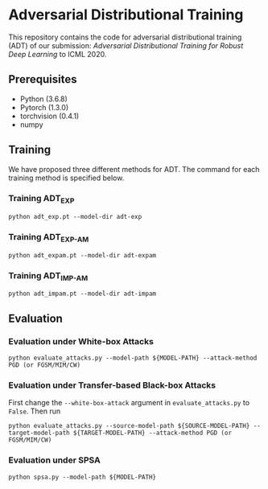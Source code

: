 # Adversarial Distributional Training

This repository contains the code for adversarial distributional training (ADT) of our submission: *Adversarial Distributional Training for Robust Deep Learning* to ICML 2020.

## Prerequisites
* Python (3.6.8)
* Pytorch (1.3.0)
* torchvision (0.4.1)
* numpy

## Training

We have proposed three different methods for ADT. The command for each training method is specified below.

### Training ADT<sub>EXP</sub>

```
python adt_exp.pt --model-dir adt-exp
```

### Training ADT<sub>EXP-AM</sub>

```
python adt_expam.pt --model-dir adt-expam
```

### Training ADT<sub>IMP-AM</sub>

```
python adt_impam.pt --model-dir adt-impam
```

## Evaluation

### Evaluation under White-box Attacks

```
python evaluate_attacks.py --model-path ${MODEL-PATH} --attack-method PGD (or FGSM/MIM/CW)
```

### Evaluation under Transfer-based Black-box Attacks

First change the `--white-box-attack` argument in `evaluate_attacks.py` to `False`. Then run
```
python evaluate_attacks.py --source-model-path ${SOURCE-MODEL-PATH} --target-model-path ${TARGET-MODEL-PATH} --attack-method PGD (or FGSM/MIM/CW)
```

### Evaluation under SPSA

```
python spsa.py --model-path ${MODEL-PATH}
```
